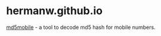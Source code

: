 # hermanw.github.io

[md5mobile](https://hermanw.github.io/md5mobile/) - a tool to decode md5 hash for mobile numbers.